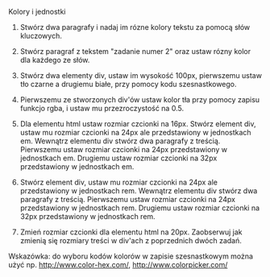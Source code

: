 Kolory i jednostki

1. Stwórz dwa paragrafy i nadaj im rózne kolory tekstu za pomocą słów kluczowych.
2. Stwórz paragraf z tekstem "zadanie numer 2" oraz ustaw rózny kolor dla każdego ze słów.
3. Stwórz dwa elementy div, ustaw im wysokość 100px, pierwszemu ustaw tło czarne a drugiemu białe, przy pomocy kodu szesnastkowego.
4. Pierwszemu ze stworzonych div'ów ustaw kolor tła przy pomocy zapisu funkcjo rgba, i ustaw mu przezroczystość na 0.5.
5. Dla elementu html ustaw rozmiar czcionki na 16px. Stwórz element div, ustaw mu rozmiar czcionki na 24px ale przedstawiony w jednostkach em. Wewnątrz elementu div stwórz dwa paragrafy z treścią. 
Pierwszemu ustaw rozmiar czcionki na 24px przedstawiony w jednostkach em.
Drugiemu ustaw rozmiar czcionki na 32px przedstawiony w jednostkach em.

6. Stwórz element div, ustaw mu rozmiar czcionki na 24px ale przedstawiony w jednostkach rem. Wewnątrz elementu div stwórz dwa paragrafy z treścią. 
Pierwszemu ustaw rozmiar czcionki na 24px przedstawiony w jednostkach rem.
Drugiemu ustaw rozmiar czcionki na 32px przedstawiony w jednostkach rem.

7. Zmień rozmiar czcionki dla elementu html na 20px. Zaobserwuj jak zmienią się rozmiary treści w div'ach z poprzednich dwóch zadań.

Wskazówka: do wyboru kodów kolorów w zapisie szesnastkowym można użyć np. http://www.color-hex.com/, http://www.colorpicker.com/
